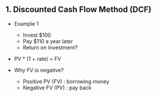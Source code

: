 ## 1. Discounted Cash Flow Method (DCF)

- Example 1
    - Invest $100
    - Pay $110 a year later
    - Return on Investment?

- PV * (1 + rate) = FV

- Why FV is negative?
    - Positive PV (FV) : borrowing money
    - Negative FV (PV) : pay back
    